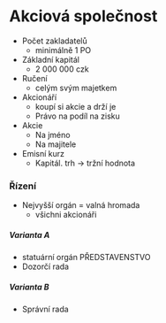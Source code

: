 # Akciová společnost
- Počet zakladatelů
	- minimálně 1 PO
- Základní kapitál
	- 2 000 000 czk
- Ručení
	- celým svým majetkem
- Akcionáří
	- koupí si akcie a drží je
	- Právo na podíl na zisku
- Akcie
	- Na jméno
	- Na majitele
- Emisní kurz
	- Kapitál. trh -> tržní hodnota
### Řízení
- Nejvyšší orgán = valná hromada
	- všichni akcionáři
##### Varianta A
- statuární orgán PŘEDSTAVENSTVO
- Dozorčí rada
##### Varianta B
- Správní rada